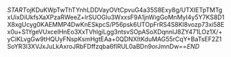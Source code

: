 $START$ojKDuKWpTwThTYnhLDDVayOVtCpvuG4a35S8Exy8g/UTXIETpTMTgxUixDiUkfsXaXPzaRWeeZ+lrSUOGlu3WxxsF9A1jnWigGoMnMyI4y5Y7KS8D1X8xgUcyg0KAEMMP4DwKnESkpcS/P56psk6UTOpFrRS4S8Kl8vozp73xi58Ex0u+S1YgeVUxceIHnEo3XxTVhlgiLgg3ntsvSOpASoXDqnnlJ8ZY471LOz1X/+yCiKLvgGw9tHQUyFNspKsmHgtEAa+0QDNXItKduMAG55rCqY+BaTsEF2Z1SoYR3l3XVJxJuLkAxroJRbFDffzqba6flRUL0aBDn9orJmnDw==$END$